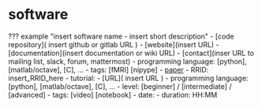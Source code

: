 # software

??? example "insert software name - insert short description"
    -   [code repository]( insert github or gitlab URL )
    -   [website](insert URL)
    -   [documentation](insert documentation or wiki URL)
    -   [contact](inser URL to mailing list, slack, forum, mattermost)
    -   programming language: [python], [matlab/octave], [C], ...
    -   tags: [fMRI] [nipype]
    -   [paper](https://doi.org/insert_paper_DOI_here)
    -   RRID: insert_RRID_here
    -   tutorial:
        -   [URL]( insert URL )
        -   programming language: [python], [matlab/octave], [C], ...
        -   level: [beginner] / [intermediate] / [advanced]
        -   tags: [video] [notebook]
        -   date:
        -   duration: HH:MM
